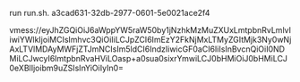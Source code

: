run run.sh.
a3cad631-32db-2977-0601-5e0021ace2f4


vmess://eyJhZGQiOiJ6aWppYW5raW50by1jNzhkMzMuZXUxLmtpbnRvLmlvIiwiYWlkIjoiMCIsImhvc3QiOiIiLCJpZCI6ImEzY2FkNjMxLTMyZGItMjk3Ny0wNjAxLTVlMDAyMWFjZTJmNCIsIm5ldCI6IndzIiwicGF0aCI6IiIsInBvcnQiOiI0NDMiLCJwcyI6ImtpbnRvaHViLOasp+a0sua0sixrYmwiLCJ0bHMiOiJ0bHMiLCJ0eXBlIjoibm9uZSIsInYiOiIyIn0=
